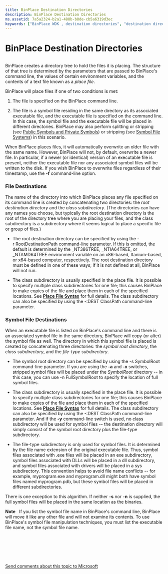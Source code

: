 ```yaml
---
title: BinPlace Destination Directories
description: BinPlace Destination Directories
ms.assetid: 7a5a2324-b2a1-488b-b8de-cb5a6319d3ec
keywords: ["BinPlace WDK , destination directories", "destination directories WDK BinPlace", "symbol root directories WDK BinPlace", "class subdirectories WDK BinPlace", "file-type subdirectories WDK BinPlace", "place files WDK BinPlace", "directories WDK BinPlace", "symbol files WDK BinPlace"]
---
```


# BinPlace Destination Directories


## <span id="ddk_binplace_destination_directories_tools"></span><span id="DDK_BINPLACE_DESTINATION_DIRECTORIES_TOOLS"></span>


BinPlace creates a directory tree to hold the files it is placing. The structure of that tree is determined by the parameters that are passed to BinPlace's command line, the values of certain environment variables, and the contents of a text file known as a *place file*.

BinPlace will place files if one of two conditions is met:

1.  The file is specified on the BinPlace command line.

2.  The file is a symbol file residing in the same directory as its associated executable file, and the executable file is specified on the command line. In this case, the symbol file and the executable file will be placed in different directories. BinPlace may also perform splitting or stripping (see [Public Symbols and Private Symbols](public-symbols-and-private-symbols.md)) or stripping (see [Symbol File Systems](symbol-file-systems.md)) in this scenario.

When BinPlace places files, it will automatically overwrite an older file with the same name. However, BinPlace will not, by default, overwrite a newer file. In particular, if a newer (or identical) version of an executable file is present, neither the executable file nor any associated symbol files will be written to the disk. If you wish BinPlace to overwrite files regardless of their timestamp, use the **-f** command-line option.

### <span id="file_destinations"></span><span id="FILE_DESTINATIONS"></span>File Destinations

The name of the directory into which BinPlace places any file specified on its command line is created by concatenating two directories: the *root destination directory* and the *class subdirectory*. (The directories can have any names you choose, but typically the root destination directory is the root of the directory tree where you are placing your files, and the class subdirectory is a subdirectory where it seems logical to place a specific file or group of files.)

-   The root destination directory can be specified by using the -r RootDestinationPath command-line parameter. If this is omitted, the default is determined by the \_NT386TREE, \_NTIA64TREE, or \_NTAMD64TREE environment variable on an x86-based, Itanium-based, or x64-based computer, respectively. The root destination directory must be defined in one of these ways; if it is not defined at all, BinPlace will not run.

-   The class subdirectory is usually specified in the place file. It is possible to specify multiple class subdirectories for one file; this causes BinPlace to make copies of the file and place them in each of the specified locations. See [**Place File Syntax**](place-file-syntax.md) for full details. The class subdirectory can also be specified by using the -:DEST ClassPath command-line parameter.

### <span id="symbol_file_destinations"></span><span id="SYMBOL_FILE_DESTINATIONS"></span>Symbol File Destinations

When an executable file is listed on BinPlace's command line and there is an associated symbol file in the same directory, BinPlace will copy (or alter) the symbol file as well. The directory in which this symbol file is placed is created by concatenating three directories: the *symbol root directory*, the *class subdirectory*, and the *file-type subdirectory*.

-   The symbol root directory can be specified by using the -s SymbolRoot command-line parameter. If you are using the **-a** and **-x** switches, stripped symbol files will be placed under the *SymbolRoot* directory -- in this case, you can use -n FullSymbolRoot to specify the location of full symbol files.

-   The class subdirectory is usually specified in the place file. It is possible to specify multiple class subdirectories for one file; this causes BinPlace to make copies of the file and place them in each of the specified locations. See [**Place File Syntax**](place-file-syntax.md) for full details. The class subdirectory can also be specified by using the -:DEST ClassPath command-line parameter. And if the **-y** command-line switch is used, no class subdirectory will be used for symbol files -- the destination directory will simply consist of the symbol root directory plus the file-type subdirectory.

-   The file-type subdirectory is only used for symbol files. It is determined by the file name extension of the original executable file. Thus, symbol files associated with .exe files will be placed in an exe subdirectory, symbol files associated with DLLs will be placed in a dll subdirectory, and symbol files associated with drivers will be placed in a sys subdirectory. This convention helps to avoid file name conflicts -- for example, myprogram.exe and myprogram.dll might both have symbol files named myprogram.pdb, but these symbol files will be placed in different subdirectories.

There is one exception to this algorithm. If neither **-s** nor **-n** is supplied, the full symbol files will be placed in the same location as the binaries.

**Note**   If you list the symbol file name in BinPlace's command line, BinPlace will move it like any other file and will not examine its contents. To use BinPlace's symbol file manipulation techniques, you must list the executable file name, not the symbol file name.

 

 

 

[Send comments about this topic to Microsoft](mailto:wsddocfb@microsoft.com?subject=Documentation%20feedback%20[devtest\devtest]:%20BinPlace%20Destination%20Directories%20%20RELEASE:%20%2811/17/2016%29&body=%0A%0APRIVACY%20STATEMENT%0A%0AWe%20use%20your%20feedback%20to%20improve%20the%20documentation.%20We%20don't%20use%20your%20email%20address%20for%20any%20other%20purpose,%20and%20we'll%20remove%20your%20email%20address%20from%20our%20system%20after%20the%20issue%20that%20you're%20reporting%20is%20fixed.%20While%20we're%20working%20to%20fix%20this%20issue,%20we%20might%20send%20you%20an%20email%20message%20to%20ask%20for%20more%20info.%20Later,%20we%20might%20also%20send%20you%20an%20email%20message%20to%20let%20you%20know%20that%20we've%20addressed%20your%20feedback.%0A%0AFor%20more%20info%20about%20Microsoft's%20privacy%20policy,%20see%20http://privacy.microsoft.com/default.aspx. "Send comments about this topic to Microsoft")




